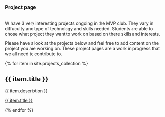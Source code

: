 ### Project page
<br>
W have 3 very interesting projects ongoing in the MVP club. They vary in diffuculty and type of technology and skills needed. Students are able to chose what project they want to work on based on there skills and interests.

Please have a look at the projects below and feel free to add content on the project you are working on. These project pages are a work in progress that we all need to contribute to.



{% for item in site.projects_collection %}
  <h2>{{ item.title }}</h2>
  <p>{{ item.description }}</p>
  <p><a href="{{ item.url }}">{{ item.title }}</a></p>
{% endfor %}
